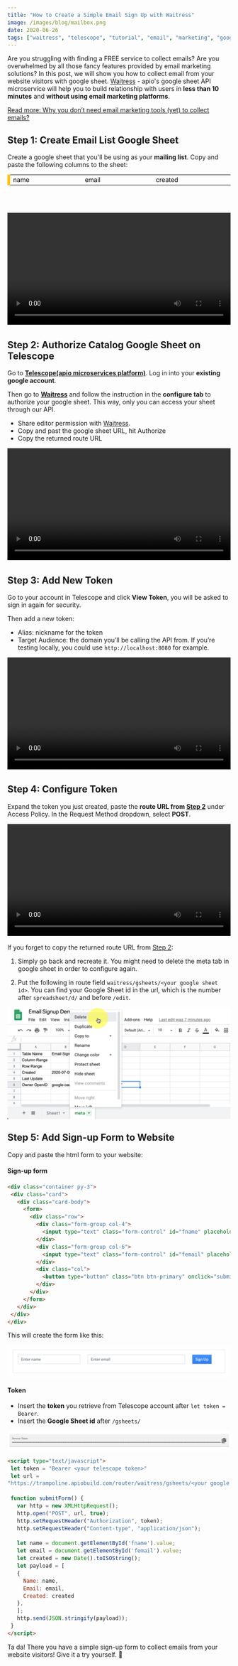 ```yaml
---
title: "How to Create a Simple Email Sign Up with Waitress"
image: /images/blog/mailbox.png
date: 2020-06-26
tags: ["waitress", "telescope", "tutorial", "email", "marketing", "google", "sheets", "website", "google-sheet"]
---
```


Are you struggling with finding a FREE service to collect emails? Are you overwhelmed by all those fancy features provided by email marketing solutions? In this post, we will show you how to collect email from your website visitors with google sheet. [Waitress](https://telescope.apiobuild.com/app/waitress) - apio's google sheet API microservice will help you to build relationship with users in **less than 10 minutes** and **without using email marketing platforms**.

[Read more: Why you don’t need email marketing tools (yet) to collect emails?](https://apiobuild.com/blog/collect-email-addresses-without-email-marketing-tools/)

## Step 1: Create Email List Google Sheet

Create a google sheet that you'll be using as your **mailing list**. Copy and paste the following columns to the sheet:

<div class="table-box table-warning table-responsive px-2 py-2">
<table class="center">
  <tbody>
    <tr>
      <td class="wide">name</td>
      <td class="wide">email</td>
      <td class="wide">created</td>
    </tr>
  </tbody>
</table>
</div>

<br><br>

<video width="100%" loop="true" autoplay="true" controls style="align: center">
<source src="/video/mail-list-google-sheet.mp4" type="video/mp4" />
</video>

## Step 2: Authorize Catalog Google Sheet on Telescope

Go to **[Telescope(apio microservices platform)](https://telescope.apiobuild.com/)**. Log in into your **existing google account**. 

Then go to **[Waitress](https://telescope.apiobuild.com/app/waitress)** and follow the instruction in the **configure tab** to authorize your google sheet. This way, only you can access your sheet through our API.

- Share editor permission with [Waitress](https://telescope.apiobuild.com/app/waitress/configure).
- Copy and past the google sheet URL, hit Authorize
- Copy the returned route URL 

<video width="100%" loop="true" autoplay="true" controls style="align: center">
<source src="/video/authorize-email-google-sheet.mp4" type="video/mp4" />
</video>

## Step 3: Add New Token

Go to your account in Telescope and click **View Token**, you will be asked to sign in again for security.

Then add a new token:

- Alias: nickname for the token
- Target Audience: the domain you’ll be calling the API from. If you’re testing locally, you could use `http://localhost:8080` for example.

<video width="100%" loop="true" autoplay="true" controls style="align: center">
<source src="/video/add-token.mp4" type="video/mp4" />
</video>

## Step 4: Configure Token

Expand the token you just created, paste the **route URL from [Step 2](#step-2-authorize-catalog-google-sheet-on-telescope)** under Access Policy. In the Request Method dropdown, select **POST**.

<video width="100%" loop="true" autoplay="true" controls style="align: center">
<source src="/video/token-post.mp4" type="video/mp4" />
</video>

If you forget to copy the returned route URL from [Step 2](#step-2-authorize-catalog-google-sheet-on-telescope): 
1. Simply go back and recreate it. You might need to delete the meta tab in google sheet in order to configure again.

2. Put the following in route field `waitress/gsheets/<your google sheet id>`. You can find your Google Sheet id in the url, which is the number after `spreadsheet/d/` and before `/edit`.

<img src="/images/blog/delete-meta.png" class="post-img">

## Step 5: Add Sign-up Form to Website

Copy and paste the html form to your website:

#### Sign-up form

```html
<div class="container py-3">
 <div class="card">
   <div class="card-body">
     <form>
       <div class="row">
         <div class="form-group col-4">
           <input type="text" class="form-control" id="fname" placeholder="Enter name"> 
         </div>
         <div class="form-group col-6">
           <input type="text" class="form-control" id="femail" placeholder="Enter email"> 
         </div>
         <div class="col">
           <button type="button" class="btn btn-primary" onclick="submitForm()">Sign Up</button>
         </div>
       </div>
     </form>
   </div>
 </div>
</div>
```

This will create the form like this:

<img src="/images/blog/signupform.png" class="post-img">

#### Token

- Insert the **token** you retrieve from Telescope account after `let token = Bearer`.
- Insert the **Google Sheet id** after `/gsheets/`

<img src="/images/blog/copytoken.png" class="post-img">

```html
<script type="text/javascript">
 let token = "Bearer <your telescope token>"
 let url =
"https://trampoline.apiobuild.com/router/waitress/gsheets/<your google sheet id>";
 
 function submitForm() {
   var http = new XMLHttpRequest();
   http.open("POST", url, true);
   http.setRequestHeader("Authorization", token);
   http.setRequestHeader("Content-type", "application/json");
 
   let name = document.getElementById('fname').value;
   let email = document.getElementById('femail').value;
   let created = new Date().toISOString();
   let payload = [
   {
     Name: name,
     Email: email,
     Created: created
   },
   ];
   http.send(JSON.stringify(payload));
 }
</script>
```

Ta da! There you have a simple sign-up form to collect emails from your website visitors! Give it a try yourself. 🎉

<style>
.center {
  margin-left:auto;
  margin-right:auto;
}
.wide {
  width: 5%;
}
.table-box{
  color: black;
  border-left: 6px solid #ffc107;
}
.post-img {
    display: block;
    margin-left: auto;
    margin-right: auto;
    max-width: 100%;
}
</style>
